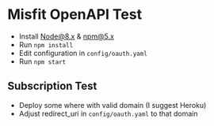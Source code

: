 # Misfit OpenAPI Test
- Install Node@8.x & npm@5.x
- Run `npm install`
- Edit configuration in `config/oauth.yaml`
- Run `npm start`

## Subscription Test
- Deploy some where with valid domain (I suggest Heroku)
- Adjust redirect_uri in `config/oauth.yaml` to that domain
